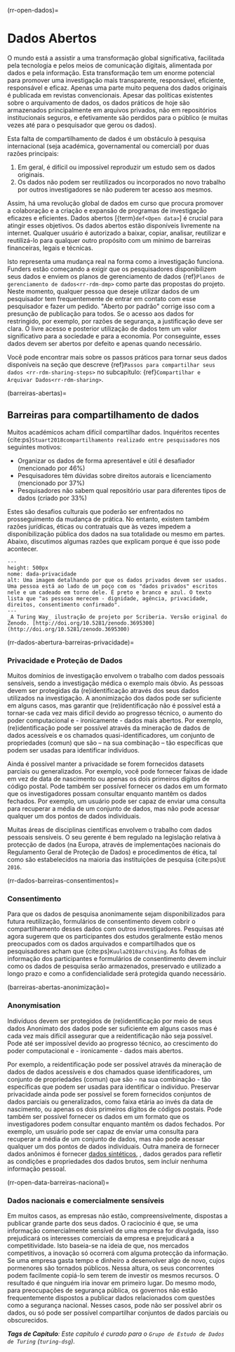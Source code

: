 (rr-open-dados)=
# Dados Abertos

O mundo está a assistir a uma transformação global significativa, facilitada pela tecnologia e pelos meios de comunicação digitais, alimentada por dados e pela informação. Esta transformação tem um enorme potencial para promover uma investigação mais transparente, responsável, eficiente, responsável e eficaz. Apenas uma parte muito pequena dos dados originais é publicada em revistas convencionais. Apesar das políticas existentes sobre o arquivamento de dados, os dados práticos de hoje são armazenados principalmente em arquivos privados, não em repositórios institucionais seguros, e efetivamente são perdidos para o público (e muitas vezes até para o pesquisador que gerou os dados).

Esta falta de compartilhamento de dados é um obstáculo à pesquisa internacional (seja académica, governamental ou comercial) por duas razões principais:

1. Em geral, é difícil ou impossível reproduzir um estudo sem os dados originais.
2. Os dados não podem ser reutilizados ou incorporados no novo trabalho por outros investigadores se não puderem ter acesso aos mesmos.

Assim, há uma revolução global de dados em curso que procura promover a colaboração e a criação e expansão de programas de investigação eficazes e eficientes. Dados abertos [{term}`def<Open data>`] é crucial para atingir esses objetivos. Os dados abertos estão disponíveis livremente na internet. Qualquer usuário é autorizado a baixar, copiar, analisar, reutilizar e reutilizá-lo para qualquer outro propósito com um mínimo de barreiras financeiras, legais e técnicas.

Isto representa uma mudança real na forma como a investigação funciona. Funders estão começando a exigir que os pesquisadores disponibilizem seus dados e enviem os planos de gerenciamento de dados {ref}`Planos de gerenciamento de dados<rr-rdm-dmp>` como parte das propostas do projeto. Neste momento, qualquer pessoa que deseje utilizar dados de um pesquisador tem frequentemente de entrar em contato com esse pesquisador e fazer um pedido. "Aberto por padrão" corrige isso com a presunção de publicação para todos. Se o acesso aos dados for restringido, por exemplo, por razões de segurança, a justificação deve ser clara. O livre acesso e posterior utilização de dados tem um valor significativo para a sociedade e para a economia. Por conseguinte, esses dados devem ser abertos por defeito e apenas quando necessário.

Você pode encontrar mais sobre os passos práticos para tornar seus dados disponíveis na seção que descreve {ref}`Passos para compartilhar seus dados <rr-rdm-sharing-steps>` no subcapítulo: {ref}`Compartilhar e Arquivar Dados<rr-rdm-sharing>`.

(barreiras-abertas)=
## Barreiras para compartilhamento de dados
Muitos académicos acham difícil compartilhar dados. Inquéritos recentes {cite:ps}`Stuart2018compartilhamento realizado entre pesquisadores` nos seguintes motivos:

- Organizar os dados de forma apresentável e útil é desafiador (mencionado por 46%)
- Pesquisadores têm dúvidas sobre direitos autorais e licenciamento (mencionado por 37%)
- Pesquisadores não sabem qual repositório usar para diferentes tipos de dados (criado por 33%)

Estes são desafios culturais que poderão ser enfrentados no prosseguimento da mudança de prática. No entanto, existem também razões jurídicas, éticas ou contratuais que às vezes impedem a disponibilização pública dos dados na sua totalidade ou mesmo em partes. Abaixo, discutimos algumas razões que explicam porque é que isso pode acontecer.

```{figure} ../../figures/data-privacy.jpg
---
height: 500px
nome: dada-privacidade
alt: Uma imagem detalhando por que os dados privados devem ser usados. Uma pessoa está ao lado de um poço com os "dados privados" escritos nele e um cadeado em torno dele. É preto e branco e azul. O texto lista que "as pessoas merecem - dignidade, agência, privacidade, direitos, consentimento confirmado".
---
_A Turing Way_ ilustração de projeto por Scriberia. Versão original do Zenodo. [http://doi.org/10.5281/zenodo.3695300](http://doi.org/10.5281/zenodo.3695300)
```

(rr-dados-abertura-barreiras-privacidade)=
### Privacidade e Proteção de Dados

Muitos domínios de investigação envolvem o trabalho com dados pessoais sensíveis, sendo a investigação médica o exemplo mais óbvio. As pessoas devem ser protegidas da (re)identificação através dos seus dados utilizados na investigação. A anonimização dos dados pode ser suficiente em alguns casos, mas garantir que (re)identificação não é possível está a tornar-se cada vez mais difícil devido ao progresso técnico, o aumento do poder computacional e - ironicamente - dados mais abertos. Por exemplo, (re)identificação pode ser possível através da mineração de dados de dados acessíveis e os chamados quasi-identificadores, um conjunto de propriedades (comun) que são – na sua combinação – tão específicas que podem ser usadas para identificar indivíduos.

Ainda é possível manter a privacidade se forem fornecidos datasets parciais ou generalizados. Por exemplo, você pode fornecer faixas de idade em vez de data de nascimento ou apenas os dois primeiros dígitos de código postal. Pode também ser possível fornecer os dados em um formato que os investigadores possam consultar enquanto mantêm os dados fechados. Por exemplo, um usuário pode ser capaz de enviar uma consulta para recuperar a média de um conjunto de dados, mas não pode acessar qualquer um dos pontos de dados individuais.

Muitas áreas de disciplinas científicas envolvem o trabalho com dados pessoais sensíveis. O seu gerente é bem regulado na legislação relativa à protecção de dados (na Europa, através de implementações nacionais do Regulamento Geral de Proteção de Dados) e procedimentos de ética, tal como são estabelecidos na maioria das instituições de pesquisa {cite:ps}`UE 2016`.

(rr-dados-barreiras-consentimentos)=
### Consentimento

Para que os dados de pesquisa anonimamente sejam disponibilizados para futura reutilização, formulários de consentimento devem cobrir o compartilhamento desses dados com outros investigadores. Pesquisas até agora sugerem que os participantes dos estudos geralmente estão menos preocupados com os dados arquivados e compartilhados que os pesquisadores acham que {cite:ps}`Kuula2010archiving`. As folhas de informação dos participantes e formulários de consentimento devem incluir como os dados de pesquisa serão armazenados, preservado e utilizado a longo prazo e como a confidencialidade será protegida quando necessário.

(barreiras-abertas-anonimização)=
### Anonymisation

Indivíduos devem ser protegidos de (re)identificação por meio de seus dados Anonimato dos dados pode ser suficiente em alguns casos mas é cada vez mais difícil assegurar que a reidentificação não seja possível. Pode até ser impossível devido ao progresso técnico, ao crescimento do poder computacional e - ironicamente - dados mais abertos.

Por exemplo, a reidentificação pode ser possível através da mineração de dados de dados acessíveis e dos chamados quase identificadores, um conjunto de propriedades (comun) que são - na sua combinação - tão específicas que podem ser usadas para identificar o indivíduo. Preservar privacidade ainda pode ser possível se forem fornecidos conjuntos de dados parciais ou generalizados, como faixa etária ao invés da data de nascimento, ou apenas os dois primeiros dígitos de códigos postais. Pode também ser possível fornecer os dados em um formato que os investigadores podem consultar enquanto mantêm os dados fechados. Por exemplo, um usuário pode ser capaz de enviar uma consulta para recuperar a média de um conjunto de dados, mas não pode acessar qualquer um dos pontos de dados individuais. Outra maneira de fornecer dados anônimos é fornecer [dados sintéticos](https://en.wikipedia.org/wiki/Synthetic_data), , dados gerados para refletir as condições e propriedades dos dados brutos, sem incluir nenhuma informação pessoal.

(rr-open-data-barreiras-nacional)=
### Dados nacionais e comercialmente sensíveis

Em muitos casos, as empresas não estão, compreensivelmente, dispostas a publicar grande parte dos seus dados. O raciocínio é que, se uma informação comercialmente sensível de uma empresa for divulgada, isso prejudicará os interesses comerciais da empresa e prejudicará a competitividade. Isto baseia-se na ideia de que, nos mercados competitivos, a inovação só ocorrerá com alguma protecção da informação. Se uma empresa gasta tempo e dinheiro a desenvolver algo de novo, cujos pormenores são tornados públicos. Nessa altura, os seus concorrentes podem facilmente copiá-lo sem terem de investir os mesmos recursos. O resultado é que ninguém iria inovar em primeiro lugar. Do mesmo modo, para preocupações de segurança pública, os governos não estão frequentemente dispostos a publicar dados relacionados com questões como a segurança nacional. Nesses casos, pode não ser possível abrir os dados, ou só pode ser possível compartilhar conjuntos de dados parciais ou obscurecidos.

***Tags de Capítulo**: Este capítulo é curado para o `Grupo de Estudo de Dados de Turing` (`turing-dsg`).*
